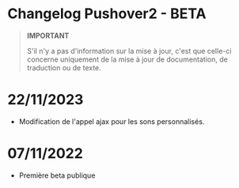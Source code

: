 # Changelog Pushover2  - BETA

>**IMPORTANT**
>
>S'il n'y a pas d'information sur la mise à jour, c'est que celle-ci concerne uniquement de la mise à jour de documentation, de traduction ou de texte.

# 22/11/2023
- Modification de l'appel ajax pour les sons personnalisés.

# 07/11/2022
- Première beta publique
